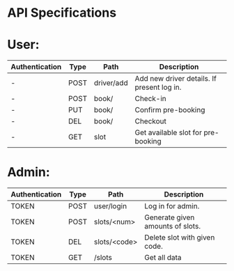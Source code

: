 # API Specifications

# User:
Authentication | Type | Path | Description |
|--|--|--|--|
\- | POST | driver/add | Add new driver details. If present log in. |
\- | POST | book/ | Check-in |
\- | PUT | book/ | Confirm pre-booking |
\- | DEL | book/ | Checkout |
\- | GET | slot | Get available slot for pre-booking |


# Admin:
Authentication | Type | Path | Description |
|--|--|--|--|
TOKEN | POST |  user/login | Log in for admin.
TOKEN | POST | slots/\<num\> | Generate given amounts of slots.
TOKEN | DEL | slots/\<code\> | Delete slot with given code.
TOKEN | GET | /slots | Get all data
